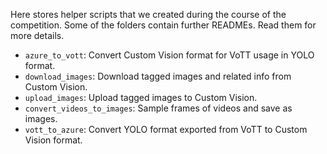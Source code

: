 Here stores helper scripts that we created during the course of the competition. Some of the folders contain further READMEs. Read them for more details.

* `azure_to_vott`: Convert Custom Vision format for VoTT usage in YOLO format.
* `download_images`: Download tagged images and related info from Custom Vision.
* `upload_images`: Upload tagged images to Custom Vision.
* `convert_videos_to_images`: Sample frames of videos and save as images.
* `vott_to_azure`: Convert YOLO format exported from VoTT to Custom Vision format.